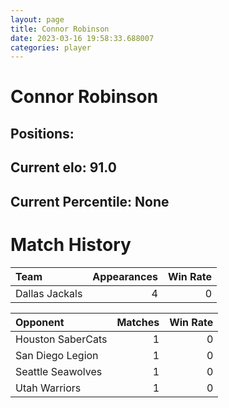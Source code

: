 ```yaml
---  
layout: page  
title: Connor Robinson  
date: 2023-03-16 19:58:33.688007  
categories: player  
---
```

# Connor Robinson

## Positions: 

## Current elo: 91.0

## Current Percentile: None

# Match History


| Team           |   Appearances |   Win Rate |
|:---------------|--------------:|-----------:|
| Dallas Jackals |             4 |          0 |

| Opponent          |   Matches |   Win Rate |
|:------------------|----------:|-----------:|
| Houston SaberCats |         1 |          0 |
| San Diego Legion  |         1 |          0 |
| Seattle Seawolves |         1 |          0 |
| Utah Warriors     |         1 |          0 |